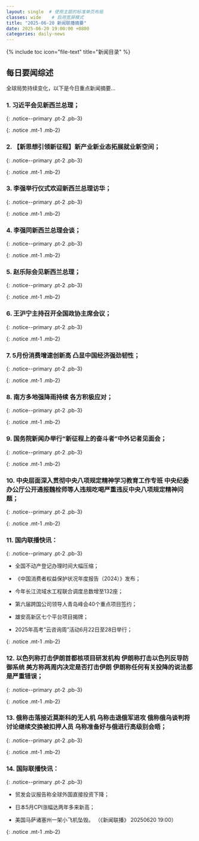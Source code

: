 ```yaml
---
layout: single  # 使用主题的标准单页布局
classes: wide    # 启用宽屏模式
title: "2025-06-20 新闻联播摘要"
date: 2025-06-20 19:00:00 +0800
categories: daily-news
---
```


{% include toc icon="file-text" title="新闻目录" %}
   
## 每日要闻综述

全球局势持续变化，以下是今日重点新闻摘要...

### 1. 习近平会见新西兰总理； 

{: .notice--primary .pt-2 .pb-3}

{: .notice .mt-1 .mb-2}

### 2. 【新思想引领新征程】新产业新业态拓展就业新空间； 

{: .notice--primary .pt-2 .pb-3}

{: .notice .mt-1 .mb-2}

### 3. 李强举行仪式欢迎新西兰总理访华； 

{: .notice--primary .pt-2 .pb-3}

{: .notice .mt-1 .mb-2}

### 4. 李强同新西兰总理会谈； 

{: .notice--primary .pt-2 .pb-3}

{: .notice .mt-1 .mb-2}

### 5. 赵乐际会见新西兰总理； 

{: .notice--primary .pt-2 .pb-3}

{: .notice .mt-1 .mb-2}

### 6. 王沪宁主持召开全国政协主席会议； 

{: .notice--primary .pt-2 .pb-3}

{: .notice .mt-1 .mb-2}

### 7. 5月份消费增速创新高 凸显中国经济强劲韧性； 

{: .notice--primary .pt-2 .pb-3}

{: .notice .mt-1 .mb-2}

### 8. 南方多地强降雨持续 各方积极应对； 

{: .notice--primary .pt-2 .pb-3}

{: .notice .mt-1 .mb-2}

### 9. 国务院新闻办举行“新征程上的奋斗者”中外记者见面会； 

{: .notice--primary .pt-2 .pb-3}

{: .notice .mt-1 .mb-2}

### 10. 中央层面深入贯彻中央八项规定精神学习教育工作专班 中央纪委办公厅公开通报魏栓师等人违规吃喝严重违反中央八项规定精神问题； 

{: .notice--primary .pt-2 .pb-3}

{: .notice .mt-1 .mb-2}

### 11. 国内联播快讯： 

{: .notice--primary .pt-2 .pb-3}

- 全国不动产登记办理时间大幅压缩；

- 《中国消费者权益保护状况年度报告（2024）》发布；

- 今年长江流域水工程联合调度总数增至132座；

- 第六届跨国公司领导人青岛峰会40个重点项目签约；

- 雄安高新区七个平台项目揭牌；

- 2025年高考“云咨询周”活动6月22日至28日举行；

{: .notice .mt-1 .mb-2}

### 12. 以色列称打击伊朗首都核项目研发机构 伊朗称打击以色列反导防御系统 美方称两周内决定是否打击伊朗 伊朗称任何有关投降的说法都是严重错误； 

{: .notice--primary .pt-2 .pb-3}

{: .notice .mt-1 .mb-2}

### 13. 俄称击落接近莫斯科的无人机 乌称击退俄军进攻 俄称俄乌谈判将讨论继续交换被扣押人员 乌称准备好与俄进行高级别会晤； 

{: .notice--primary .pt-2 .pb-3}

{: .notice .mt-1 .mb-2}

### 14. 国际联播快讯： 

{: .notice--primary .pt-2 .pb-3}

- 贸发会议报告称全球外国直接投资下降；

- 日本5月CPI涨幅达两年多来新高；

- 美国马萨诸塞州一架小飞机坠毁。 （《新闻联播》 20250620 19:00）

{: .notice .mt-1 .mb-2}